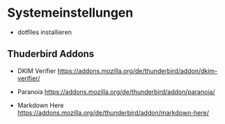 # Systemeinstellungen

* dotfiles installieren

## Thuderbird Addons
* DKIM Verifier
  https://addons.mozilla.org/de/thunderbird/addon/dkim-verifier/

* Paranoia
  https://addons.mozilla.org/de/thunderbird/addon/paranoia/

* Markdown Here
  https://addons.mozilla.org/de/thunderbird/addon/markdown-here/
